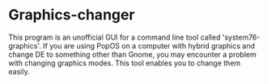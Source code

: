 # Graphics-changer
This program is an unofficial GUI for a command line tool called 'system76-graphics'. If you are using PopOS on a computer with hybrid graphics and change DE to something other than Gnome, you may encounter a problem with changing graphics modes. This tool enables you to change them easily.
